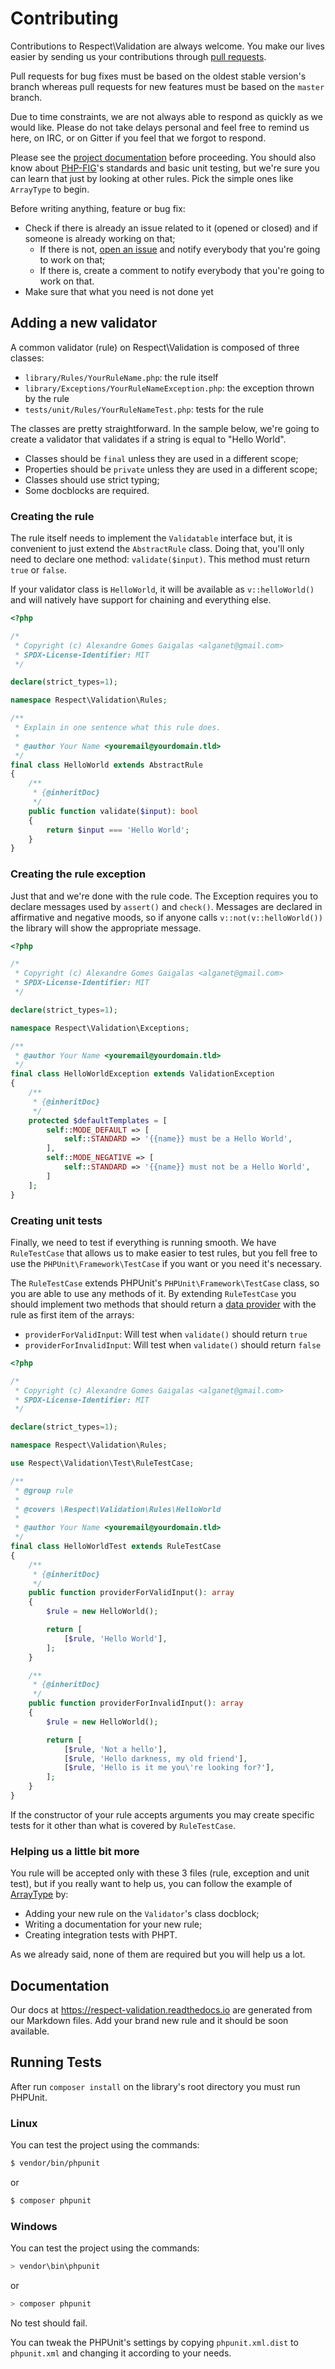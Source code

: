 # Contributing

Contributions to Respect\Validation are always welcome. You make our lives
easier by sending us your contributions through [pull requests][].

Pull requests for bug fixes must be based on the oldest stable version's branch
whereas pull requests for new features must be based on the `master` branch.

Due to time constraints, we are not always able to respond as quickly as we
would like. Please do not take delays personal and feel free to remind us here,
on IRC, or on Gitter if you feel that we forgot to respond.

Please see the [project documentation][] before proceeding. You should also know
about [PHP-FIG][]'s standards and basic unit testing, but we're sure you can
learn that just by looking at other rules. Pick the simple ones like `ArrayType`
to begin.

Before writing anything, feature or bug fix:
- Check if there is already an issue related to it (opened or closed) and if
  someone is already working on that;
    - If there is not, [open an issue][] and notify everybody that you're going
      to work on that;
    - If there is, create a comment to notify everybody that you're going to
      work on that.
- Make sure that what you need is not done yet

## Adding a new validator

A common validator (rule) on Respect\Validation is composed of three classes:

  * `library/Rules/YourRuleName.php`: the rule itself
  * `library/Exceptions/YourRuleNameException.php`: the exception thrown by the rule
  * `tests/unit/Rules/YourRuleNameTest.php`: tests for the rule

The classes are pretty straightforward. In the sample below, we're going to
create a validator that validates if a string is equal to "Hello World".

- Classes should be `final` unless they are used in a different scope;
- Properties should be `private` unless they are used in a different scope;
- Classes should use strict typing;
- Some docblocks are required.

### Creating the rule

The rule itself needs to implement the `Validatable` interface but, it is
convenient to just extend the `AbstractRule` class.
Doing that, you'll only need to declare one method: `validate($input)`.
This method must return `true` or `false`.

If your validator class is `HelloWorld`, it will be available as `v::helloWorld()`
and will natively have support for chaining and everything else.

```php
<?php

/*
 * Copyright (c) Alexandre Gomes Gaigalas <alganet@gmail.com>
 * SPDX-License-Identifier: MIT
 */

declare(strict_types=1);

namespace Respect\Validation\Rules;

/**
 * Explain in one sentence what this rule does.
 *
 * @author Your Name <youremail@yourdomain.tld>
 */
final class HelloWorld extends AbstractRule
{
    /**
     * {@inheritDoc}
     */
    public function validate($input): bool
    {
        return $input === 'Hello World';
    }
}
```

### Creating the rule exception

Just that and we're done with the rule code. The Exception requires you to
declare messages used by `assert()` and `check()`. Messages are declared in
affirmative and negative moods, so if anyone calls `v::not(v::helloWorld())` the
library will show the appropriate message.

```php
<?php

/*
 * Copyright (c) Alexandre Gomes Gaigalas <alganet@gmail.com>
 * SPDX-License-Identifier: MIT
 */

declare(strict_types=1);

namespace Respect\Validation\Exceptions;

/**
 * @author Your Name <youremail@yourdomain.tld>
 */
final class HelloWorldException extends ValidationException
{
    /**
     * {@inheritDoc}
     */
    protected $defaultTemplates = [
        self::MODE_DEFAULT => [
            self::STANDARD => '{{name}} must be a Hello World',
        ],
        self::MODE_NEGATIVE => [
            self::STANDARD => '{{name}} must not be a Hello World',
        ]
    ];
}
```

### Creating unit tests

Finally, we need to test if everything is running smooth. We have `RuleTestCase`
that allows us to make easier to test rules, but you fell free to use the
`PHPUnit\Framework\TestCase` if you want or you need it's necessary.

The `RuleTestCase` extends PHPUnit's `PHPUnit\Framework\TestCase` class, so you
are able to use any methods of it. By extending `RuleTestCase` you should
implement two methods that should return a [data provider][] with the rule as
first item of the arrays:

- `providerForValidInput`: Will test when `validate()` should return `true`
- `providerForInvalidInput`: Will test when `validate()` should return `false`

```php
<?php

/*
 * Copyright (c) Alexandre Gomes Gaigalas <alganet@gmail.com>
 * SPDX-License-Identifier: MIT
 */

declare(strict_types=1);

namespace Respect\Validation\Rules;

use Respect\Validation\Test\RuleTestCase;

/**
 * @group rule
 *
 * @covers \Respect\Validation\Rules\HelloWorld
 *
 * @author Your Name <youremail@yourdomain.tld>
 */
final class HelloWorldTest extends RuleTestCase
{
    /**
     * {@inheritDoc}
     */
    public function providerForValidInput(): array
    {
        $rule = new HelloWorld();

        return [
            [$rule, 'Hello World'],
        ];
    }

    /**
     * {@inheritDoc}
     */
    public function providerForInvalidInput(): array
    {
        $rule = new HelloWorld();

        return [
            [$rule, 'Not a hello'],
            [$rule, 'Hello darkness, my old friend'],
            [$rule, 'Hello is it me you\'re looking for?'],
        ];
    }
}
```

If the constructor of your rule accepts arguments you may create specific tests
for it other than what is covered by `RuleTestCase`.

### Helping us a little bit more

You rule will be accepted only with these 3 files (rule, exception and unit test),
but if you really want to help us, you can follow the example of [ArrayType][] by:

- Adding your new rule on the `Validator`'s class docblock;
- Writing a documentation for your new rule;
- Creating integration tests with PHPT.

As we already said, none of them are required but you will help us a lot.

## Documentation

Our docs at https://respect-validation.readthedocs.io are generated from our
Markdown files. Add your brand new rule and it should be soon available.

## Running Tests

After run `composer install` on the library's root directory you must run PHPUnit.

### Linux

You can test the project using the commands:
```sh
$ vendor/bin/phpunit
```

or

```sh
$ composer phpunit
```

### Windows

You can test the project using the commands:
```sh
> vendor\bin\phpunit
```

or

```sh
> composer phpunit
```

No test should fail.

You can tweak the PHPUnit's settings by copying `phpunit.xml.dist` to `phpunit.xml`
and changing it according to your needs.

[ArrayType]: https://github.com/Respect/Validation/commit/f08a1fa
[data provider]: https://phpunit.de/manual/current/en/writing-tests-for-phpunit.html#writing-tests-for-phpunit.data-providers "PHPUnit Data Providers"
[open an issue]: http://github.com/Respect/Validation/issues
[PHP-FIG]: http://www.php-fig.org "PHP Framework Interop Group"
[project documentation]: https://respect-validation.readthedocs.io/ "Respect\Validation documentation"
[pull requests]: http://help.github.com/pull-requests "GitHub pull requests"
